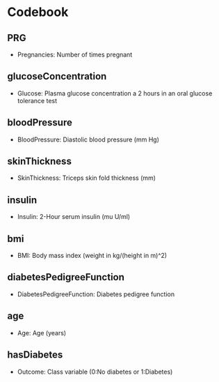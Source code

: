 # Codebook 

## PRG

- Pregnancies: Number of times pregnant

## glucoseConcentration

- Glucose: Plasma glucose concentration a 2 hours in an oral glucose tolerance test

## bloodPressure

- BloodPressure: Diastolic blood pressure (mm Hg)

## skinThickness

- SkinThickness: Triceps skin fold thickness (mm)

## insulin

- Insulin: 2-Hour serum insulin (mu U/ml)

## bmi

- BMI: Body mass index (weight in kg/(height in m)^2)

## diabetesPedigreeFunction

- DiabetesPedigreeFunction: Diabetes pedigree function

## age

- Age: Age (years)

## hasDiabetes

- Outcome: Class variable (0:No diabetes or 1:Diabetes)
